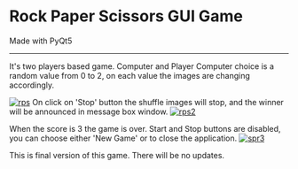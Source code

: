 # Rock Paper Scissors GUI Game
Made with PyQt5 
_____________
It's two players based game. Computer and Player
Computer choice is a random value from 0 to 2, on each value the images are changing accordingly.

<a href="https://imgbb.com/"><img src="https://i.ibb.co/qxxHmPY/rps.png" alt="rps" border="0"></a>
On click on 'Stop' button the shuffle images will stop, and the winner will be announced in message box window.
<a href="https://imgbb.com/"><img src="https://i.ibb.co/bJ4fsV5/rps2.png" alt="rps2" border="0"></a>

When the score is 3 the game is over. Start and Stop buttons are disabled, you can choose either 'New Game' or to close the application.
<a href="https://imgbb.com/"><img src="https://i.ibb.co/Tmzvn5C/spr3.png" alt="spr3" border="0"></a>

This is final version of this game. There will be no updates.
